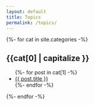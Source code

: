 ```yaml
---
layout: default
title: Topics
permalink: /topics/
---
```


{%- for cat in site.categories -%}

<h2>{{cat[0] | capitalize }}</h2>
<ul>
	{%- for post in cat[1] -%}
		<li><a href="{{ post.url }}">{{ post.title }}</a></li>
	{%- endfor -%}
</ul>
{%- endfor -%}
